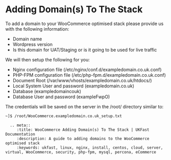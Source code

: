# Adding Domain(s) To The Stack

To add a domain to your WooCommerce optimised stack please provide us with the following information:

- Domain name
- Wordpress version
- Is this domain for UAT/Staging or is it going to be used for live traffic

We will then setup the following for you:

- Nginx configuration file (/etc/nginx/conf.d/exampledomain.co.uk.conf)
- PHP-FPM configuration file (/etc/php-fpm.d/exampledomain.co.uk.conf)
- Document Root (/var/www/vhosts/exampledomain.co.uk/htdocs/)
- Local System User and password (exampledomain.co.uk)
- Database (exampledomaincouk)
- Database User and password (exampleFwpO)

The credentials will be saved on the server in the /root/ directory similar to:
```bash
~]$ /root/WooCommerce.exampledomain.co.uk_setup.txt
```

```eval_rst
  .. meta::
     :title: WooCommerce Adding Domain(s) To The Stack | UKFast Documentation
     :description: A guide to adding domains to the WooCommerce optimised stack
     :keywords: ukfast, linux, nginx, install, centos, cloud, server, virtual, WooCommerce, security, php-fpm, mysql, percona, eCommerce


